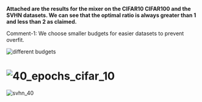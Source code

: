 **Attached are the results for the mixer on the CIFAR10 CIFAR100 and the SVHN datasets. We can see that the optimal ratio is always greater than 1 and less than 2 as claimed.**

Comment-1: We choose smaller budgets for easier datasets to prevent overfit. 



![different budgets](https://user-images.githubusercontent.com/110481768/182423353-6045e81f-8198-486d-86f3-a50d943f6351.png)


# ![40_epochs_cifar_10](https://user-images.githubusercontent.com/110481768/182423316-caa2abf1-cfb8-44ea-96d7-16bd15429416.png)


![svhn_40](https://user-images.githubusercontent.com/110481768/182423252-6f168f08-1891-408a-aab1-b11fa54ab978.png)

